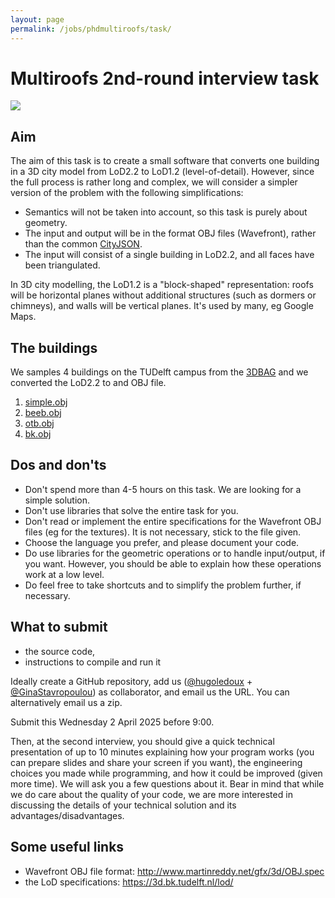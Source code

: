 ```yaml
---
layout: page
permalink: /jobs/phdmultiroofs/task/
---
```



# Multiroofs 2nd-round interview task

![](../../../lod/lodtud.png)


## Aim

The aim of this task is to create a small software that converts one building in a 3D city model from LoD2.2 to LoD1.2 (level-of-detail). 
However, since the full process is rather long and complex, we will consider a simpler version of the problem with the following simplifications:

- Semantics will not be taken into account, so this task is purely about geometry.
- The input and output will be in the format OBJ files (Wavefront), rather than the common [CityJSON](https://cityjson.org).
- The input will consist of a single building in LoD2.2, and all faces have been triangulated. 

In 3D city modelling, the LoD1.2 is a "block-shaped" representation: roofs will be horizontal planes without additional structures (such as dormers or chimneys), and walls will be vertical planes. 
It's used by many, eg Google Maps.


## The buildings

We samples 4 buildings on the TUDelft campus from the [3DBAG](https://3dbag.nl) and we converted the LoD2.2 to and OBJ file.

1. [simple.obj](simple.obj)
1. [beeb.obj](beeb.obj)
1. [otb.obj](otb.obj)
1. [bk.obj](bk.obj)


## Dos and don'ts

- Don't spend more than 4-5 hours on this task. We are looking for a simple solution.
- Don't use libraries that solve the entire task for you.
- Don't read or implement the entire specifications for the Wavefront OBJ files (eg for the textures). It is not necessary, stick to the file given.
- Choose the language you prefer, and please document your code.
- Do use libraries for the geometric operations or to handle input/output, if you want. 
However, you should be able to explain how these operations work at a low level.
- Do feel free to take shortcuts and to simplify the problem further, if necessary.

## What to submit

- the source code, 
- instructions to compile and run it

Ideally create a GitHub repository, add us ([@hugoledoux](https://github.com/hugoledoux/) + [@GinaStavropoulou](https://github.com/GinaStavropoulou/)) as collaborator, and email us the URL.
You can alternatively email us a zip.


Submit this Wednesday 2 April 2025 before 9:00.

Then, at the second interview, you should give a quick technical presentation of up to 10 minutes explaining how your program works (you can prepare slides and share your screen if you want), the engineering choices you made while programming, and how it could be improved (given more time). 
We will ask you a few questions about it. 
Bear in mind that while we do care about the quality of your code, we are more interested in discussing the details of your technical solution and its advantages/disadvantages.

## Some useful links
- Wavefront OBJ file format: http://www.martinreddy.net/gfx/3d/OBJ.spec
- the LoD specifications: https://3d.bk.tudelft.nl/lod/